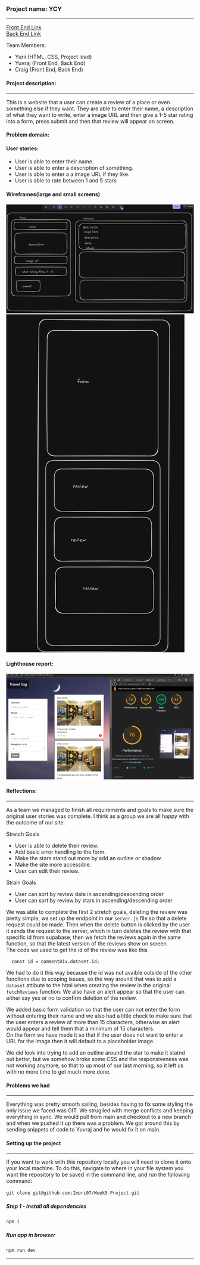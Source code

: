### Project name: YCY

---

[Front End Link](https://week5-project-1-393h.onrender.com/)  
 [Back End Link](https://week5-project-09nc.onrender.com/reviews)

Team Members:

- Yurii (HTML, CSS, Project lead)
- Yuvraj (Front End, Back End)
- Craig (Front End, Back End)

#### Project description:

---

This is a website that a user can create a review of a place or even something else if they want. They are able to enter their name, a description of what they want to write, enter a image URL and then give a 1-5 star rating into a form, press submit and then that review will appear on screen.

#### Problem domain:

#### User stories:

- User is able to enter their name.
- User is able to enter a description of something.
- User is able to enter a a image URL if they like.
- User is able to rate between 1 and 5 stars

#### Wireframes(large and small screens)

![large screen](<Screenshot 2025-01-16 134422.png>)
![mobile screen](<Screenshot 2025-01-16 134645.png>)

#### Lighthouse report:

![Lighthouse report](<Screenshot 2025-01-16 141459.png>)

#### Reflections:

---

As a team we managed to finish all requirements and goals to make sure the original user stories was complete. I think as a group we are all happy with the outcome of our site.

Stretch Goals

- User is able to delete their review.
- Add basic error handling to the form.
- Make the stars stand out more by add an outline or shadow.
- Make the site more accessible.
- User can edit their review.

Strain Goals

- User can sort by review date in ascending/descending order
- User can sort by review by stars in ascending/descending order

We was able to complete the first 2 stretch goals, deleting the review was pretty simple, we set up the endpoint in our `server.js` file so that a delete request could be made. Then when the delete button is clicked by the user it sends the request to the server, which in turn deletes the review with that specific id from supabase, then we fetch the reviews again in the same function, so that the latest version of the reviews show on screen.  
The code we used to get the id of the review was like this

```const commentDiv = this.closest('div');
  const id = commentDiv.dataset.id;
```

We had to do it this way because the id was not avaible outside of the other functions due to scoping issues, so the way around that was to add a `dataset` attibute to the html when creating the review in the original `fetchReviews` function. We also have an alert appear so that the user can either say yes or no to confirm deletion of the review.

We added basic form validation so that the user can not enter the form without entering their name and we also had a little check to make sure that the user enters a review of more than 15 characters, otherwise an alert would appear and tell them that a minimum of 15 characters.  
On the form we have made it so that if the user does not want to enter a URL for the image then it will default to a placeholder image.

We did look into trying to add an outline around the star to make it statnd out better, but we somehow broke some CSS and the responsiveness was not working anymore, so that to up most of our last morning, so it left us with no more time to get much more done.

#### Problems we had

---

Everything was pretty smooth sailing, besides having to fix some styling the only issue we faced was GIT. We struglled with merge conflicts and keeping everything in sync. We would pull from main and checkout to a new branch and when we pushed it up there was a problem. We got around this by sending snippets of code to Yuvraj and he would fix it on main.

#### Setting up the project

---

If you want to work with this repository locally you will need to clone it onto your local machine. To do this, navigate to where in your file system you want the repository to be saved in the command line, and run the following command:

`git clone git@github.com:Imori07/Week5-Project.git`

##### Step 1 - Install all dependencies

`npm i`

##### Run app in browser

`npm run dev`

---
